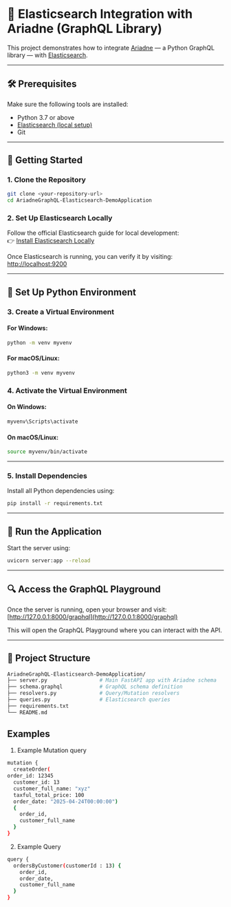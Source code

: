 # 🚀 Elasticsearch Integration with Ariadne (GraphQL Library)

This project demonstrates how to integrate [Ariadne](https://ariadnegraphql.org/) — a Python GraphQL library — with [Elasticsearch](https://www.elastic.co/).

---

## 🛠️ Prerequisites

Make sure the following tools are installed:

- Python 3.7 or above
- [Elasticsearch (local setup)](https://www.elastic.co/docs/deploy-manage/deploy/self-managed/local-development-installation-quickstart)
- Git

---

## 🔄 Getting Started

### 1. Clone the Repository

```bash
git clone <your-repository-url>
cd AriadneGraphQL-Elasticsearch-DemoApplication
```

### 2. Set Up Elasticsearch Locally

Follow the official Elasticsearch guide for local development:  
👉 [Install Elasticsearch Locally](https://www.elastic.co/docs/deploy-manage/deploy/self-managed/local-development-installation-quickstart)

Once Elasticsearch is running, you can verify it by visiting:  
[http://localhost:9200](http://localhost:9200)

---

## 🧪 Set Up Python Environment

### 3. Create a Virtual Environment

#### For Windows:

```bash
python -m venv myvenv
```

#### For macOS/Linux:

```bash
python3 -m venv myvenv
```

### 4. Activate the Virtual Environment

#### On Windows:

```bash
myvenv\Scripts\activate
```

#### On macOS/Linux:

```bash
source myvenv/bin/activate
```

---

### 5. Install Dependencies

Install all Python dependencies using:

```bash
pip install -r requirements.txt
```

---

## 🚀 Run the Application

Start the server using:

```bash
uvicorn server:app --reload
```

---

## 🔍 Access the GraphQL Playground

Once the server is running, open your browser and visit:  
[http://127.0.0.1:8000/graphql](http://127.0.0.1:8000/graphql)

This will open the GraphQL Playground where you can interact with the API.

---

## 📂 Project Structure

```bash
AriadneGraphQL-Elasticsearch-DemoApplication/
├── server.py                 # Main FastAPI app with Ariadne schema
├── schema.graphql            # GraphQL schema definition
├── resolvers.py              # Query/Mutation resolvers
├── queries.py                # Elasticsearch queries
├── requirements.txt
└── README.md
```


## Examples

1. Example Mutation query

``` bash
mutation {
  createOrder(
order_id: 12345
  customer_id: 13
  customer_full_name: "xyz"
  taxful_total_price: 100
  order_date: "2025-04-24T00:00:00")
  {
    order_id,
    customer_full_name
  }
}
```

2. Example Query
```bash
query {
  ordersByCustomer(customerId : 13) {
    order_id,
    order_date,
    customer_full_name
  }
}
```





